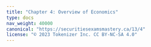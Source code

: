 ```yaml
---
title: "Chapter 4: Overview of Economics"
type: docs
nav_weight: 40000
canonical: "https://securitiesexamsmastery.ca/13/4"
license: "© 2023 Tokenizer Inc. CC BY-NC-SA 4.0"
---
```

